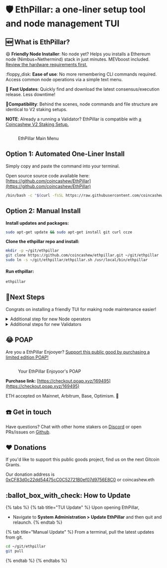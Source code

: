 # 🛡️ EthPillar: a one-liner setup tool and node management TUI

## :new: What is EthPillar?

:smile: **Friendly Node Installer**: No node yet? Helps you installs a Ethereum node (Nimbus+Nethermind) stack in just minutes. MEVboost included. [Review the hardware requirements first.](https://www.coincashew.com/coins/overview-eth/guide-or-how-to-setup-a-validator-on-eth2-mainnet/part-i-installation/prerequisites)

:floppy\_disk: **Ease of use**: No more remembering CLI commands required. Access common node operations via a simple text menu.

:owl: **Fast Updates**: Quickly find and download the latest consensus/execution release. Less downtime!

:tada:**Compatibility**: Behind the scenes, node commands and file structure are identical to V2 staking setups.&#x20;

**NOTE**: Already a running a Validator? EthPillar is compatible with [a Coincashew V2 Staking Setup.](https://www.coincashew.com/coins/overview-eth/guide-or-how-to-setup-a-validator-on-eth2-mainnet)&#x20;

<figure><img src="https://1280931729-files.gitbook.io/~/files/v0/b/gitbook-x-prod.appspot.com/o/spaces%2F-M5KYnWuA6dS_nKYsmfV-887967055%2Fuploads%2F8Qdb4d5VGlCRQgiFqNBO%2Fethpillar.png?alt=media&token=d80174a1-c6ca-44e3-bb96-ff6094cb0d3a" alt=""><figcaption><p>EthPillar Main Menu</p></figcaption></figure>

## Option 1: Automated One-Liner Install

Simply copy and paste the command into your terminal.

Open source source code available here: [https://github.com/coincashew/EthPillar](https://github.com/coincashew/EthPillar)

```bash
/bin/bash -c "$(curl -fsSL https://raw.githubusercontent.com/coincashew/ethpillar/master/install.sh)"
```

## Option 2: Manual Install

**Install updates and packages:**

```bash
sudo apt-get update && sudo apt-get install git curl ccze
```

**Clone the ethpillar repo and install:**

```bash
mkdir -p ~/git/ethpillar
git clone https://github.com/coincashew/ethpillar.git ~/git/ethpillar
sudo ln -s ~/git/ethpillar/ethpillar.sh /usr/local/bin/ethpillar
```

#### Run ethpillar:

```bash
ethpillar
```

## :tada:Next Steps

Congrats on installing a friendly TUI for making node maintenance easier!

<details>

<summary>Additional step for new Node operators</summary>

Step 1: Configure your network, port forwarding and firewall. From the main guide, [click here for detailed network configuration](https://www.coincashew.com/coins/overview-eth/guide-or-how-to-setup-a-validator-on-eth2-mainnet/part-i-installation/step-2-configuring-node#network-configuration).

* Involves setting UFW defaults, opening SSH port, allowing consensus/execution p2p port traffic, enabling the UFW firewall, configuring port forwarding and installing fail2ban.

</details>

<details>

<summary>Additional steps for new Validators</summary>

**Step 1: Setup Validator Keys**

* Familarize yourself with the main guide's section on [setting up your validator keys.](https://www.coincashew.com/coins/overview-eth/guide-or-how-to-setup-a-validator-on-eth2-mainnet/part-i-installation/step-5-installing-validator/setting-up-validator-keys)
* When ready to generate your keys, go to **EthPillar > Validator Client > Generate / Import Validator Keys**

**Step 2: Upload deposit\_data.json to Launchpad**

* To begin staking on Ethereum as a validator, you need to submit to the Launchpad your  deposit\_data.json file, which includes crucial withdrawal address details, and pay the required deposit of 32ETH per validator.

**Step 3: Congrats!**&#x20;

* Now you're waiting in the Entry Queue [https://www.validatorqueue.com](https://www.validatorqueue.com/)

<!---->

* Check out the [next steps from the main guide](https://www.coincashew.com/coins/overview-eth/guide-or-how-to-setup-a-validator-on-eth2-mainnet/part-i-installation/step-5-installing-validator/next-steps) for further knowledge. Especially the FAQ's "Wen staking rewards?"

</details>

## :joy: POAP

Are you a EthPillar Enjooyer? [Support this public good by purchasing a limited edition POAP!](https://checkout.poap.xyz/169495)

<figure><img src="https://1280931729-files.gitbook.io/~/files/v0/b/gitbook-x-prod.appspot.com/o/spaces%2F-M5KYnWuA6dS_nKYsmfV-887967055%2Fuploads%2FT2zUNVSDv5VlDIbekFtZ%2F3adf69e9-fb1b-4665-8645-60d71dd01a7b.png?alt=media&token=97b0d882-61b0-4224-8f6b-66887f141c10" alt=""><figcaption><p>Your EthPillar Enjoyoor's POAP</p></figcaption></figure>

**Purchase link:** [https://checkout.poap.xyz/169495](https://checkout.poap.xyz/169495)

ETH accepted on Mainnet, Arbitrum, Base, Optimism. :pray:

## :telephone: Get in touch

Have questions? Chat with other home stakers on [Discord](https://discord.gg/w8Bx8W2HPW) or open PRs/issues on [Github](https://github.com/coincashew/ethpillar).

## :heart: Donations

If you'd like to support this public goods project, find us on the next Gitcoin Grants.

Our donation address is [0xCF83d0c22dd54475cC0C52721B0ef07d9756E8C0](https://etherscan.io/address/0xCF83d0c22dd54475cC0C52721B0ef07d9756E8C0) or coincashew.eth

## :ballot\_box\_with\_check: How to Update

{% tabs %}
{% tab title="TUI Update" %}
Upon opening EthPillar,

* Navigate to **System Administration > Update EthPillar** and then quit and relaunch.
{% endtab %}

{% tab title="Manual Update" %}
From a terminal, pull the latest updates from git.

```bash
cd ~/git/ethpillar
git pull
```
{% endtab %}
{% endtabs %}
